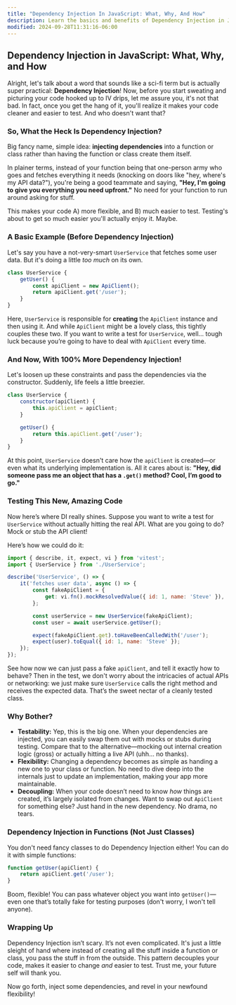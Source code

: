 ```yaml
---
title: "Dependency Injection In JavaScript: What, Why, And How"
description: Learn the basics and benefits of Dependency Injection in JavaScript.
modified: 2024-09-28T11:31:16-06:00
---
```


## Dependency Injection in JavaScript: What, Why, and How

Alright, let's talk about a word that sounds like a sci-fi term but is actually super practical: **Dependency Injection**! Now, before you start sweating and picturing your code hooked up to IV drips, let me assure you, it's not that bad. In fact, once you get the hang of it, you'll realize it makes your code cleaner and easier to test. And who doesn't want that?

### So, What the Heck Is Dependency Injection?

Big fancy name, simple idea: **injecting dependencies** into a function or class rather than having the function or class create them itself.

In plainer terms, instead of your function being that one-person army who goes and fetches everything it needs (knocking on doors like "hey, where's my API data?"), you're being a good teammate and saying, **"Hey, I'm going to give you everything you need upfront."** No need for your function to run around asking for stuff.

This makes your code A) more flexible, and B) much easier to test. Testing's about to get so much easier you'll actually enjoy it. Maybe.

### A Basic Example (Before Dependency Injection)

Let's say you have a not-very-smart `UserService` that fetches some user data. But it's doing a little *too much* on its own.

```javascript
class UserService {
	getUser() {
		const apiClient = new ApiClient();
		return apiClient.get('/user');
	}
}
```

Here, `UserService` is responsible for **creating** the `ApiClient` instance and then using it. And while `ApiClient` might be a lovely class, this tightly couples these two. If you want to write a test for `UserService`, well… tough luck because you’re going to have to deal with `ApiClient` every time.

### And Now, With 100% More Dependency Injection!

Let's loosen up these constraints and pass the dependencies via the constructor. Suddenly, life feels a little breezier.

```javascript
class UserService {
	constructor(apiClient) {
		this.apiClient = apiClient;
	}

	getUser() {
		return this.apiClient.get('/user');
	}
}
```

At this point, `UserService` doesn't care how the `apiClient` is created—or even what its underlying implementation is. All it cares about is: **"Hey, did someone pass me an object that has a `.get()` method? Cool, I’m good to go."**

### Testing This New, Amazing Code

Now here’s where DI really shines. Suppose you want to write a test for `UserService` without actually hitting the real API. What are you going to do? Mock or stub the API client!

Here’s how we could do it:

```javascript
import { describe, it, expect, vi } from 'vitest';
import { UserService } from './UserService';

describe('UserService', () => {
	it('fetches user data', async () => {
		const fakeApiClient = {
			get: vi.fn().mockResolvedValue({ id: 1, name: 'Steve' }),
		};

		const userService = new UserService(fakeApiClient);
		const user = await userService.getUser();

		expect(fakeApiClient.get).toHaveBeenCalledWith('/user');
		expect(user).toEqual({ id: 1, name: 'Steve' });
	});
});
```

See how now we can just pass a fake `apiClient`, and tell it exactly how to behave? Then in the test, we don't worry about the intricacies of actual APIs or networking: we just make sure `UserService` calls the right method and receives the expected data. That’s the sweet nectar of a cleanly tested class.

### Why Bother?

- **Testability:** Yep, this is the big one. When your dependencies are injected, you can easily swap them out with mocks or stubs during testing. Compare that to the alternative—mocking out internal creation logic (gross) or actually hitting a live API (uhh… no thanks).
- **Flexibility:** Changing a dependency becomes as simple as handing a new one to your class or function. No need to dive deep into the internals just to update an implementation, making your app more maintainable.
- **Decoupling:** When your code doesn’t need to know *how* things are created, it’s largely isolated from changes. Want to swap out `ApiClient` for something else? Just hand in the new dependency. No drama, no tears.

### Dependency Injection in Functions (Not Just Classes)

You don't need fancy classes to do Dependency Injection either! You can do it with simple functions:

```javascript
function getUser(apiClient) {
	return apiClient.get('/user');
}
```

Boom, flexible! You can pass whatever object you want into `getUser()`—even one that’s totally fake for testing purposes (don't worry, I won't tell anyone).

### Wrapping Up

Dependency Injection isn’t scary. It’s not even complicated. It's just a little sleight of hand where instead of creating all the stuff inside a function or class, you pass the stuff in from the outside. This pattern decouples your code, makes it easier to change *and* easier to test. Trust me, your future self will thank you.

Now go forth, inject some dependencies, and revel in your newfound flexibility!

```ts
```
